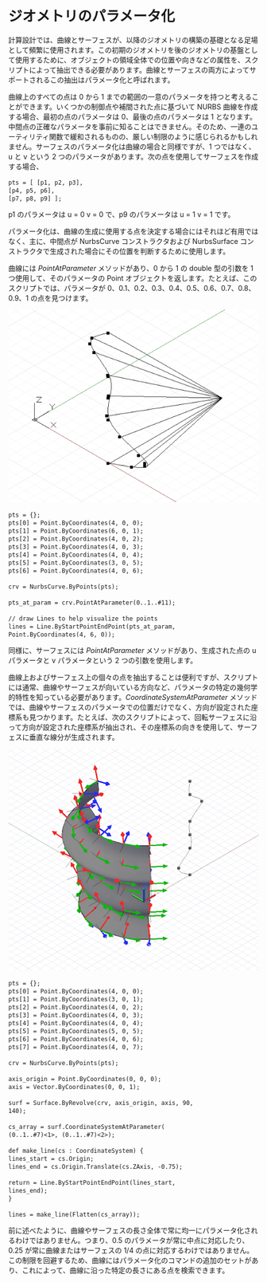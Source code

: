 

# ジオメトリのパラメータ化

計算設計では、曲線とサーフェスが、以降のジオメトリの構築の基礎となる足場として頻繁に使用されます。この初期のジオメトリを後のジオメトリの基盤として使用するために、オブジェクトの領域全体での位置や向きなどの属性を、スクリプトによって抽出できる必要があります。曲線とサーフェスの両方によってサポートされるこの抽出はパラメータ化と呼ばれます。

曲線上のすべての点は 0 から 1 までの範囲の一意のパラメータを持つと考えることができます。いくつかの制御点や補間された点に基づいて NURBS 曲線を作成する場合、最初の点のパラメータは 0、最後の点のパラメータは 1 となります。中間点の正確なパラメータを事前に知ることはできません。そのため、一連のユーティリティ関数で緩和されるものの、厳しい制限のように感じられるかもしれません。サーフェスのパラメータ化は曲線の場合と同様ですが、1 つではなく、u と v という 2 つのパラメータがあります。次の点を使用してサーフェスを作成する場合、

```
pts = [ [p1, p2, p3],
[p4, p5, p6],
[p7, p8, p9] ];
```

p1 のパラメータは u = 0 v = 0 で、p9 のパラメータは u = 1 v = 1 です。

パラメータ化は、曲線の生成に使用する点を決定する場合にはそれほど有用ではなく、主に、中間点が NurbsCurve コンストラクタおよび NurbsSurface コンストラクタで生成された場合にその位置を判断するために使用します。

曲線には *PointAtParameter* メソッドがあり、0 から 1 の double 型の引数を 1 つ使用して、そのパラメータの Point オブジェクトを返します。たとえば、このスクリプトでは、パラメータが 0、0.1、0.2、0.3、0.4、0.5、0.6、0.7、0.8、0.9、1 の点を見つけます。

![](images/12-7/GeometricParameterization_01.png)

```
pts = {};
pts[0] = Point.ByCoordinates(4, 0, 0);
pts[1] = Point.ByCoordinates(6, 0, 1);
pts[2] = Point.ByCoordinates(4, 0, 2);
pts[3] = Point.ByCoordinates(4, 0, 3);
pts[4] = Point.ByCoordinates(4, 0, 4);
pts[5] = Point.ByCoordinates(3, 0, 5);
pts[6] = Point.ByCoordinates(4, 0, 6);

crv = NurbsCurve.ByPoints(pts);

pts_at_param = crv.PointAtParameter(0..1..#11);

// draw Lines to help visualize the points
lines = Line.ByStartPointEndPoint(pts_at_param, 
Point.ByCoordinates(4, 6, 0));
```

同様に、サーフェスには *PointAtParameter* メソッドがあり、生成された点の u パラメータと v パラメータという 2 つの引数を使用します。

曲線上およびサーフェス上の個々の点を抽出することは便利ですが、スクリプトには通常、曲線やサーフェスが向いている方向など、パラメータの特定の幾何学的特性を知っている必要があります。*CoordinateSystemAtParameter* メソッドでは、曲線やサーフェスのパラメータでの位置だけでなく、方向が設定された座標系も見つかります。たとえば、次のスクリプトによって、回転サーフェスに沿って方向が設定された座標系が抽出され、その座標系の向きを使用して、サーフェスに垂直な線分が生成されます。

![](images/12-7/GeometricParameterization_02.png)

```
pts = {};
pts[0] = Point.ByCoordinates(4, 0, 0);
pts[1] = Point.ByCoordinates(3, 0, 1);
pts[2] = Point.ByCoordinates(4, 0, 2);
pts[3] = Point.ByCoordinates(4, 0, 3);
pts[4] = Point.ByCoordinates(4, 0, 4);
pts[5] = Point.ByCoordinates(5, 0, 5);
pts[6] = Point.ByCoordinates(4, 0, 6);
pts[7] = Point.ByCoordinates(4, 0, 7);

crv = NurbsCurve.ByPoints(pts);

axis_origin = Point.ByCoordinates(0, 0, 0);
axis = Vector.ByCoordinates(0, 0, 1);

surf = Surface.ByRevolve(crv, axis_origin, axis, 90,
140);

cs_array = surf.CoordinateSystemAtParameter(
(0..1..#7)<1>, (0..1..#7)<2>);

def make_line(cs : CoordinateSystem) { 
lines_start = cs.Origin;
lines_end = cs.Origin.Translate(cs.ZAxis, -0.75);

return = Line.ByStartPointEndPoint(lines_start, 
lines_end);
}

lines = make_line(Flatten(cs_array));
```

前に述べたように、曲線やサーフェスの長さ全体で常に均一にパラメータ化されるわけではありません。つまり、0.5 のパラメータが常に中点に対応したり、0.25 が常に曲線またはサーフェスの 1/4 の点に対応するわけではありません。この制限を回避するため、曲線にはパラメータ化のコマンドの追加のセットがあり、これによって、曲線に沿った特定の長さにある点を検索できます。

